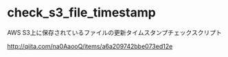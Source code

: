 # check_s3_file_timestamp
AWS S3上に保存されているファイルの更新タイムスタンプチェックスクリプト
  
http://qiita.com/na0AaooQ/items/a6a209742bbe073ed12e
